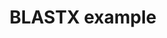 ---
title: BLASTX example
weight: 1
variants: +flyte -serverless -byoc -selfmanaged
layout: py_example
example_file: /external/unionai-examples/v1/flyte-tutorials/blast/blast/blastx_example.py
---
